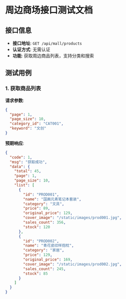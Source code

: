# 周边商场接口测试文档

## 接口信息
- **接口地址**: `GET /api/mall/products`
- **认证方式**: 无需认证
- **功能**: 获取周边商品列表，支持分类和搜索

## 测试用例

### 1. 获取商品列表

**请求参数**:
```json
{
  "page": 1,
  "page_size": 10,
  "category_id": "CAT001",
  "keyword": "文创"
}
```

**预期响应**:
```json
{
  "code": 1,
  "msg": "获取成功",
  "data": {
    "total": 45,
    "page": 1,
    "page_size": 10,
    "list": [
      {
        "id": "PROD001",
        "name": "国画元素笔记本套装",
        "category": "文具",
        "price": 89,
        "original_price": 129,
        "cover_image": "/static/images/prod001.jpg",
        "sales_count": 356,
        "stock": 120
      },
      {
        "id": "PROD002",
        "name": "青花瓷纹样抱枕",
        "category": "家居",
        "price": 129,
        "original_price": 169,
        "cover_image": "/static/images/prod002.jpg",
        "sales_count": 245,
        "stock": 85
      }
    ]
  }
}
```
